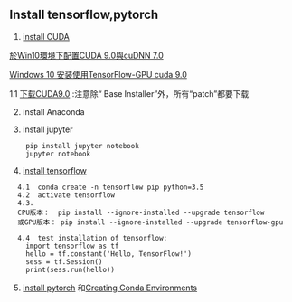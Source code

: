 

## Install tensorflow,pytorch


1. [install CUDA](https://docs.nvidia.com/cuda/cuda-installation-guide-microsoft-windows/index.html)

  [於Win10環境下配置CUDA 9.0與cuDNN 7.0](https://rreadmorebooks.blogspot.com/2018/01/win10cuda-90cudnn-70.html)
  
  [Windows 10 安装使用TensorFlow-GPU cuda 9.0](https://www.codetd.com/article/147955)
  
 1.1 [下载CUDA9.0](https://developer.nvidia.com/cuda-90-download-archive)  :注意除“ Base Installer”外，所有“patch”都要下载
 

2. install Anaconda

3. install jupyter 
```
    pip install jupyter notebook
    jupyter notebook
```

4. [install tensorflow](https://www.tensorflow.org/install/)
```
  4.1  conda create -n tensorflow pip python=3.5 
  4.2  activate tensorflow
  4.3. 
  CPU版本：  pip install --ignore-installed --upgrade tensorflow
  或GPU版本： pip install --ignore-installed --upgrade tensorflow-gpu 
  
  4.4  test installation of tensorflow:
    import tensorflow as tf
    hello = tf.constant('Hello, TensorFlow!')
    sess = tf.Session()
    print(sess.run(hello))
 ```
 
 5. [install pytorch](https://pytorch.org/) 和[Creating Conda Environments](https://dziganto.github.io/data%20science/python/anaconda/Creating-Conda-Environments/)
  
  
  
```
